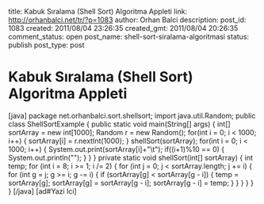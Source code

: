 title: Kabuk Sıralama (Shell Sort) Algoritma Appleti
link: http://orhanbalci.net/tr/?p=1083
author: Orhan Balci
description: 
post_id: 1083
created: 2011/08/04 23:26:35
created_gmt: 2011/08/04 20:26:35
comment_status: open
post_name: shell-sort-siralama-algoritmasi
status: publish
post_type: post

# Kabuk Sıralama (Shell Sort) Algoritma Appleti

[java] package net.orhanbalci.sort.shellsort; import java.util.Random; public class ShellSortExample { public static void main(String[] args) { int[] sortArray = new int[1000]; Random r = new Random(); for(int i = 0; i < 1000; i++) { sortArray[i] = r.nextInt(1000); } shellSort(sortArray); for(int i = 0; i < 1000; i++) { System.out.print(sortArray[i]+"\t"); if((i+1)%10 == 0) { System.out.println(""); } } } private static void shellSort(int[] sortArray) { int temp; for (int i = 8; i >= 1; i /= 2) { for (int j = 0; j < sortArray.length; j += i) { for (int g = j; g >= i; g -= i) { if (sortArray[g] < sortArray[g - i]) { temp = sortArray[g]; sortArray[g] = sortArray[g - i]; sortArray[g - i] = temp; } } } } } } [/java] [ad#Yazi Ici]